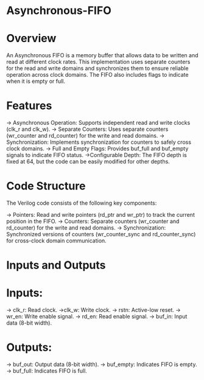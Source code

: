 # Asynchronous-FIFO

# Overview
An Asynchronous FIFO is a memory buffer that allows data to be written and read at different clock rates. This implementation uses separate counters for the read and write domains and synchronizes them to ensure reliable operation across clock domains. The FIFO also includes flags to indicate when it is empty or full.

# Features
-> Asynchronous Operation: Supports independent read and write clocks (clk_r and clk_w).
-> Separate Counters: Uses separate counters (wr_counter and rd_counter) for the write and read domains.
-> Synchronization: Implements synchronization for counters to safely cross clock domains.
-> Full and Empty Flags: Provides buf_full and buf_empty signals to indicate FIFO status.
->Configurable Depth: The FIFO depth is fixed at 64, but the code can be easily modified for other depths.

# Code Structure
The Verilog code consists of the following key components:

-> Pointers: Read and write pointers (rd_ptr and wr_ptr) to track the current position in the FIFO.
-> Counters: Separate counters (wr_counter and rd_counter) for the write and read domains.
-> Synchronization: Synchronized versions of counters (wr_counter_sync and rd_counter_sync) for cross-clock domain communication.

# Inputs and Outputs

# Inputs:
-> clk_r: Read clock.
->clk_w: Write clock.
-> rstn: Active-low reset.
-> wr_en: Write enable signal.
-> rd_en: Read enable signal.
-> buf_in: Input data (8-bit width).

# Outputs:
-> buf_out: Output data (8-bit width).
-> buf_empty: Indicates FIFO is empty.
-> buf_full: Indicates FIFO is full.

